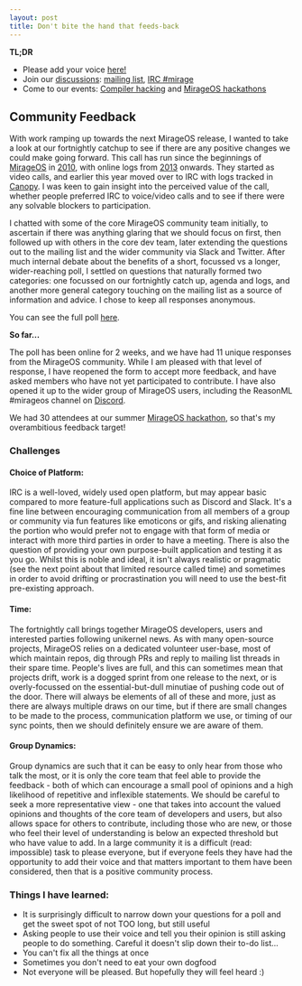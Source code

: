 ```yaml
---
layout: post
title: Don't bite the hand that feeds-back
---
```


**TL;DR**

* Please add your voice [here!](https://goo.gl/forms/N62k7u1aRpHNwLCt2)
* Join our [discussions](https://mirage.io/community/): [mailing list](https://lists.xenproject.org/cgi-bin/mailman/listinfo/mirageos-devel), [IRC #mirage](http://freenode.net/)
* Come to our events: [Compiler hacking](https://ocamllabs.github.io/compiler-hacking/) and [MirageOS hackathons](https://mirage.io/blog/2016-spring-hackathon)

## Community Feedback

With work ramping up towards the next MirageOS release, I wanted to take a look at our fortnightly catchup to see if there are any positive changes we could make going forward. This call has run since the beginnings of [MirageOS](https://mirage.io/) in [2010](https://mirage.io/blog/self-hosting-mirage-website), with online logs from [2013](https://mirage.io/wiki/weekly-2013-04-16) onwards. They started as video calls, and earlier this year moved over to IRC with logs tracked in [Canopy](http://canopy.mirage.io/irclogs). I was keen to gain insight into the perceived value of the call, whether people preferred IRC to voice/video calls and to see if there were any solvable blockers to participation.

I chatted with some of the core MirageOS community team initially, to ascertain if there was anything glaring that we should focus on first, then followed up with others in the core dev team, later extending the questions out to the mailing list and the wider community via Slack and Twitter. After much internal debate about the benefits of a short, focussed vs a longer, wider-reaching poll, I settled on questions that naturally formed two categories: one focussed on our fortnightly catch up, agenda and logs, and another more general category touching on the mailing list as a source of information and advice. I chose to keep all responses anonymous.

You can see the full poll [here](https://goo.gl/forms/N62k7u1aRpHNwLCt2).

**So far...**

The poll has been online for 2 weeks, and we have had 11 unique responses from the MirageOS community. While I am pleased with that level of response, I have reopened the form to accept more feedback, and have asked members who have not yet participated to contribute. I have also opened it up to the wider group of MirageOS users, including the ReasonML #mirageos channel on [Discord](https://discordapp.com/invite/reasonml).

We had 30 attendees at our summer [MirageOS hackathon](https://mirage.io/blog/2016-summer-hackathon-roundup), so that's my overambitious feedback target!

### Challenges

#### Choice of Platform:

IRC is a well-loved, widely used open platform, but may appear basic compared to more feature-full applications such as Discord and Slack. It's a fine line between encouraging communication from all members of a group or community via fun features like emoticons or gifs, and risking alienating the portion who would prefer not to engage with that form of media or interact with more third parties in order to have a meeting. There is also the question of providing your own purpose-built application and testing it as you go. Whilst this is noble and ideal, it isn't always realistic or pragmatic (see the next point about that limited resource called time) and sometimes in order to avoid drifting or procrastination you will need to use the best-fit pre-existing approach.

#### Time:

The fortnightly call brings together MirageOS developers, users and interested parties following unikernel news. As with many open-source projects, MirageOS relies on a dedicated volunteer user-base, most of which maintain repos, dig through PRs and reply to mailing list threads in their spare time. People's lives are full, and this can sometimes mean that projects drift, work is a dogged sprint from one release to the next, or is overly-focussed on the essential-but-dull minutiae of pushing code out of the door. There will always be elements of all of these and more, just as there are always multiple draws on our time, but if there are small changes to be made to the process, communication platform we use, or timing of our sync points, then we should definitely ensure we are aware of them.

#### Group Dynamics:

Group dynamics are such that it can be easy to only hear from those who talk the most, or it is only the core team that feel able to provide the feedback - both of which can encourage a small pool of opinions and a high likelihood of repetitive and inflexible statements. We should be careful to seek a more representative view - one that takes into account the valued opinions and thoughts of the core team of developers and users, but also allows space for others to contribute, including those who are new, or those who feel their level of understanding is below an expected threshold but who have value to add. In a large community it is a difficult (read: impossible) task to please everyone, but if everyone feels they have had the opportunity to add their voice and that matters important to them have been considered, then that is a positive community process.

### Things I have learned:

* It is surprisingly difficult to narrow down your questions for a poll and get the sweet spot of not TOO long, but still useful
* Asking people to use their voice and tell you their opinion is still asking people to do something. Careful it doesn't slip down their to-do list...
* You can't fix all the things at once
* Sometimes you don't need to eat your own dogfood
* Not everyone will be pleased. But hopefully they will feel heard :)
